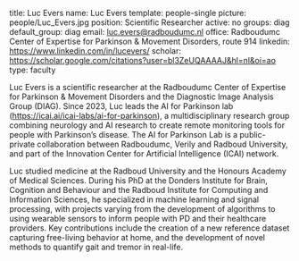 title: Luc Evers
name: Luc Evers
template: people-single
picture: people/Luc_Evers.jpg
position: Scientific Researcher
active: no
groups: diag
default_group: diag
email: luc.evers@radboudumc.nl
office: Radboudumc Center of Expertise for Parkinson & Movement Disorders, route 914
linkedin: https://www.linkedin.com/in/lucevers/
scholar: https://scholar.google.com/citations?user=bl3ZeUQAAAAJ&hl=nl&oi=ao
type: faculty

Luc Evers is a scientific researcher at the Radboudumc Center of Expertise for Parkinson & Movement Disorders and the Diagnostic Image Analysis Group (DIAG). Since 2023, Luc leads the AI for Parkinson lab (https://icai.ai/icai-labs/ai-for-parkinson), a multidisciplinary research group combining neurology and AI research to create remote monitoring tools for people with Parkinson’s disease. The AI for Parkinson Lab is a public-private collaboration between Radboudumc, Verily and Radboud University, and part of the Innovation Center for Artificial Intelligence (ICAI) network. 

Luc studied medicine at the Radboud University and the Honours Academy of Medical Sciences. During his PhD at the Donders Institute for Brain, Cognition and Behaviour and the Radboud Institute for Computing and Information Sciences, he specialized in machine learning and signal processing, with projects varying from the development of algorithms to using wearable sensors to inform people with PD and their healthcare providers. Key contributions include the creation of a new reference dataset capturing free-living behavior at home, and the development of novel methods to quantify gait and tremor in real-life. 
